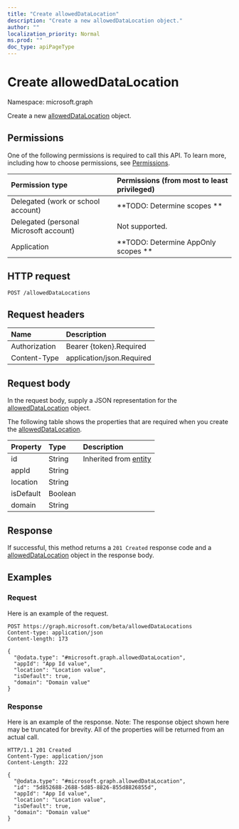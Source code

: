 ```yaml
---
title: "Create allowedDataLocation"
description: "Create a new allowedDataLocation object."
author: ""
localization_priority: Normal
ms.prod: ""
doc_type: apiPageType
---
```


# Create allowedDataLocation

Namespace: microsoft.graph

Create a new [allowedDataLocation](../resources/alloweddatalocation.md) object.

## Permissions
One of the following permissions is required to call this API. To learn more, including how to choose permissions, see [Permissions](/concepts/permissions-reference.md).

|Permission type|Permissions (from most to least privileged)|
|:---|:---|
|Delegated (work or school account)|**TODO: Determine scopes **|
|Delegated (personal Microsoft account)|Not supported.|
|Application|**TODO: Determine AppOnly scopes **|

## HTTP request
<!-- {
  "blockType": "ignored"
}
-->
``` http
POST /allowedDataLocations
```

## Request headers
|Name|Description|
|:---|:---|
|Authorization|Bearer {token}.Required|
|Content-Type|application/json.Required|

## Request body
In the request body, supply a JSON representation for the [allowedDataLocation](../resources/alloweddatalocation.md) object.

The following table shows the properties that are required when you create the [allowedDataLocation](../resources/alloweddatalocation.md).

|Property|Type|Description|
|:---|:---|:---|
|id|String| Inherited from [entity](../resources/entity.md)|
|appId|String||
|location|String||
|isDefault|Boolean||
|domain|String||



## Response
If successful, this method returns a `201 Created` response code and a [allowedDataLocation](../resources/alloweddatalocation.md) object in the response body.

## Examples

### Request
Here is an example of the request.
<!-- {
  "blockType": "request",
  "name": "create_alloweddatalocation_from_alloweddatalocations"
}
-->
``` http
POST https://graph.microsoft.com/beta/allowedDataLocations
Content-type: application/json
Content-length: 173

{
  "@odata.type": "#microsoft.graph.allowedDataLocation",
  "appId": "App Id value",
  "location": "Location value",
  "isDefault": true,
  "domain": "Domain value"
}
```

### Response
Here is an example of the response. Note: The response object shown here may be truncated for brevity. All of the properties will be returned from an actual call.
<!-- {
  "blockType": "response",
  "truncated": true,
  "@odata.type": "microsoft.graph.alloweddatalocation"
}
-->
``` http
HTTP/1.1 201 Created
Content-Type: application/json
Content-Length: 222

{
  "@odata.type": "#microsoft.graph.allowedDataLocation",
  "id": "5d852688-2688-5d85-8826-855d8826855d",
  "appId": "App Id value",
  "location": "Location value",
  "isDefault": true,
  "domain": "Domain value"
}
```

